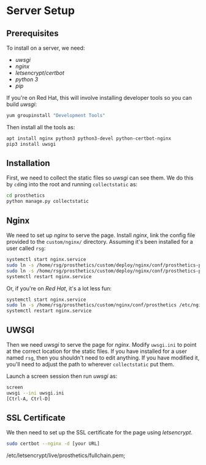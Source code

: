 Server Setup
============

Prerequisites
-------------
To install on a server, we need:
* *uwsgi*
* *nginx*
* *letsencrypt*/*certbot*
* *python 3*
* *pip*

If you're on Red Hat, this will involve installing developer tools so you can build *uwsgi*:
```bash
yum groupinstall "Development Tools"
```

Then install all the tools as:
```bash
apt install nginx python3 python3-devel python-certbot-nginx
pip3 install uwsgi
```

Installation
------------
First, we need to collect the static files so *uwsgi* can see them. 
We do this by `cd`ing into the root and running `collectstatic` as:
```bash
cd prosthetics
python manage.py collectstatic
```

Nginx
-----

We need to set up *nginx* to serve the page.
Install *nginx*, link the config file provided to the `custom/nginx/` directory. 
Assuming it's been installed for a user called `rsg`:

```bash
systemctl start nginx.service
sudo ln -s /home/rsg/prosthetics/custom/deploy/nginx/conf/prosthetics-prod.conf /etc/nginx/sites-available/.
sudo ln -s /home/rsg/prosthetics/custom/deploy/nginx/conf/prosthetics-prod.conf /etc/nginx/sites-enabled/.
systemctl restart nginx.service
```
Or, if you're on *Red Hat*, it's a lot less fun:
```bash
systemctl start nginx.service
sudo ln -s /home/rsg/prosthetics/custom/nginx/conf/prosthetics /etc/nginx/conf.d/prosthetics-prod.conf
systemctl restart nginx.service
```

UWSGI 
-----
Then we need *uwsgi* to serve the page for *nginx*.
Modify `uwsgi.ini` to point at the correct location for the static files. 
If you have installed for a user named `rsg`, then you shouldn't need to edit anything.
If you have modified it, you'll need to adjust the path to wherever `collectstatic` put them.

Launch a screen session then run *uwsgi* as:
```bash
screen
uwsgi --ini uwsgi.ini
[Ctrl-A, Ctrl-D]
```

SSL Certificate
---------------

We then need to set up the SSL certificate for the page using *letsencrypt*.
```bash
sudo certbot --nginx -d [your URL]
```
/etc/letsencrypt/live/prosthetics/fullchain.pem;
